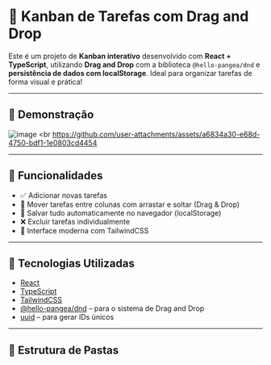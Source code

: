 # 📝 Kanban de Tarefas com Drag and Drop

Este é um projeto de **Kanban interativo** desenvolvido com **React + TypeScript**, utilizando **Drag and Drop** com a biblioteca `@hello-pangea/dnd` e **persistência de dados com localStorage**. Ideal para organizar tarefas de forma visual e prática!

---

## 📸 Demonstração

![image](https://github.com/user-attachments/assets/6533fd44-fe0a-43db-9042-a4ae00329753)
<br
https://github.com/user-attachments/assets/a6834a30-e68d-4750-bdf1-1e0803cd4454

>

---

## 🚀 Funcionalidades

- ✅ Adicionar novas tarefas
- 🔄 Mover tarefas entre colunas com arrastar e soltar (Drag & Drop)
- 💾 Salvar tudo automaticamente no navegador (localStorage)
- ❌ Excluir tarefas individualmente
- 🎨 Interface moderna com TailwindCSS

---

## 🧱 Tecnologias Utilizadas

- [React](https://reactjs.org/)
- [TypeScript](https://www.typescriptlang.org/)
- [TailwindCSS](https://tailwindcss.com/)
- [@hello-pangea/dnd](https://github.com/hello-pangea/dnd) – para o sistema de Drag and Drop
- [uuid](https://www.npmjs.com/package/uuid) – para gerar IDs únicos

---

## 📁 Estrutura de Pastas

